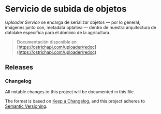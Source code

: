 # Servicio de subida de objetos

*Uploader Service* se encarga de serializar objetos — por lo general, imágenes junto con, metadata optativa — dentro de nuestra arquitectura de datalake específica para el dominio de la agricultura.

> Documentación disponible en: [https://ostrichapi.com/uploader/redoc](https://ostrichapi.com/uploader/redoc)

## Releases

### Changelog

All notable changes to this project will be documented in this file.

The format is based on [Keep a Changelog](https://keepachangelog.com/en/1.0.0/),
and this project adheres to [Semantic Versioning](https://semver.org/spec/v2.0.0.html).
